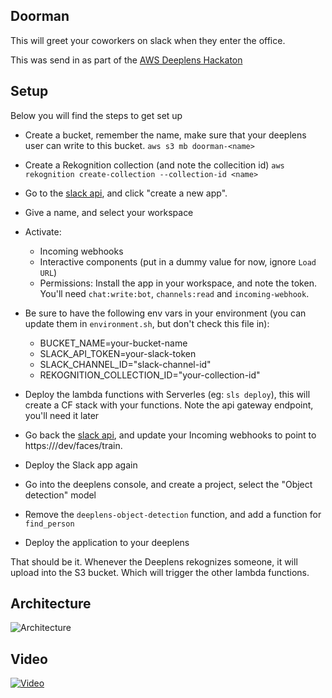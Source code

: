 Doorman
-------
This will greet your coworkers on slack when they enter the office.

This was send in as part of the [AWS Deeplens Hackaton](https://devpost.com/software/doorman-a1oh0e)


Setup
-----
Below you will find the steps to get set up
- Create a bucket, remember the name, make sure that your deeplens user can write to this bucket.
  `aws s3 mb doorman-<name>`
- Create a Rekognition collection (and note the collecition id)
  `aws rekognition create-collection --collection-id <name>` 

- Go to the [slack api](https://api.slack.com/apps), and click "create a new app".
- Give a name, and select your workspace
- Activate:
  - Incoming webhooks
  - Interactive components (put in a dummy value for now, ignore `Load URL`)
  - Permissions: Install the app in your workspace, and note the token. You'll need `chat:write:bot`, `channels:read` and `incoming-webhook`.

- Be sure to have the following env vars in your environment (you can update them in `environment.sh`, but don't check this file in):
  - BUCKET_NAME=your-bucket-name
  - SLACK_API_TOKEN=your-slack-token 
  - SLACK_CHANNEL_ID="slack-channel-id"
  - REKOGNITION_COLLECTION_ID="your-collection-id"

- Deploy the lambda functions with Serverles (eg: `sls deploy`), this will create a CF stack with your functions. Note the api gateway endpoint, you'll need it later

- Go back the [slack api](https://api.slack.com/apps), and update your Incoming webhooks to point to https://<your-api-gateway>/dev/faces/train.
- Deploy the Slack app again

- Go into the deeplens console, and create a project, select the "Object detection" model
- Remove the `deeplens-object-detection` function, and add a function for `find_person`
- Deploy the application to your deeplens

That should be it. Whenever the Deeplens rekognizes someone, it will upload into the S3 bucket. Which will trigger the other lambda functions.

Architecture
------------
![Architecture](https://challengepost-s3-challengepost.netdna-ssl.com/photos/production/software_photos/000/602/534/datas/gallery.jpg)

Video
-----
[![Video](https://img.youtube.com/vi/UXVD22jDbu8/0.jpg)](https://www.youtube.com/watch?v=UXVD22jDbu8)
